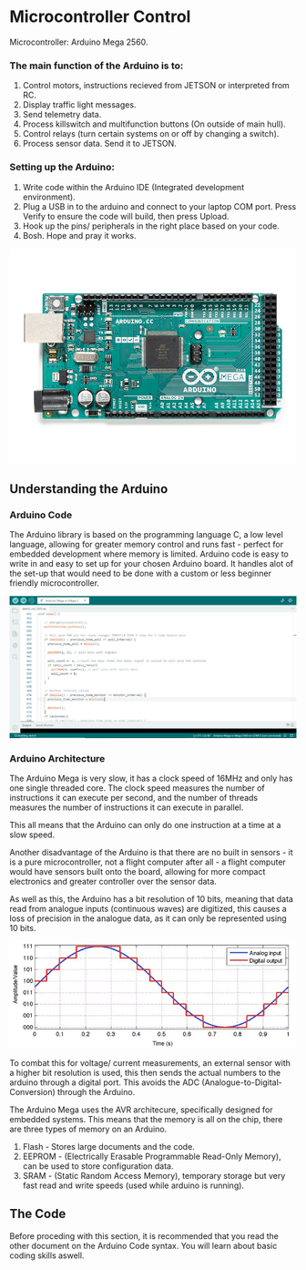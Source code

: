 # Microcontroller Control

Microcontroller: Arduino Mega 2560.

### The main function of the Arduino is to:
1. Control motors, instructions recieved from JETSON or interpreted from RC.
2. Display traffic light messages.
3. Send telemetry data.
4. Process killswitch and multifunction buttons (On outside of main hull).
5. Control relays (turn certain systems on or off by changing a switch).
6. Process sensor data. Send it to JETSON.

### Setting up the Arduino:

1. Write code within the Arduino IDE (Integrated development environment).
2. Plug a USB in to the arduino and connect to your laptop COM port. Press Verify to ensure the code will build, then press Upload.
3. Hook up the pins/ peripherals in the right place based on your code.
4. Bosh. Hope and pray it works.

![ArduinoMega](ArduinoMEGA.png)

## Understanding the Arduino

### Arduino Code

The Arduino library is based on the programming language C, a low level language, allowing for greater memory control and runs fast - perfect for embedded development where memory is limited. Arduino code is easy to write in and easy to set up for your chosen Arduino board. It handles alot of the set-up that would need to be done with a custom or less beginner friendly microcontroller.

![ArduinoIDE](ArduinoIDE.png)

### Arduino Architecture

The Arduino Mega is very slow, it has a clock speed of 16MHz and only has one single threaded core. The clock speed measures the number of instructions it can execute per second, and the number of threads measures the number of instructions it can execute in parallel. 

This all means that the Arduino can only do one instruction at a time at a slow speed. 

Another disadvantage of the Arduino is that there are no built in sensors - it is a pure microcontroller, not a flight computer after all - a flight computer would have sensors built onto the board, allowing for more compact electronics and greater controller over the sensor data. 

As well as this, the Arduino has a bit resolution of 10 bits, meaning that data read from analogue inputs (continuous waves) are digitized, this causes a loss of precision in the analogue data, as it can only be represented using 10 bits. 

![ADC Wave Comparison](ADC.png)

To combat this for voltage/ current measurements, an external sensor with a higher bit resolution is used, this then sends the actual numbers to the arduino through a digital port. This avoids the ADC (Analogue-to-Digital-Conversion) through the Arduino.

The Arduino Mega uses the AVR architecure, specifically designed for embedded systems. This means that the memory is all on the chip, there are three types of memory on an Arduino.

1. Flash - Stores large documents and the code.
2. EEPROM - (Electrically Erasable Programmable Read-Only Memory), can be used to store configuration data. 
3. SRAM - (Static Random Access Memory), temporary storage but very fast read and write speeds (used while arduino is running). 

## The Code

Before proceding with this section, it is recommended that you read the other document on the Arduino Code syntax. You will learn about basic coding skills aswell. 


